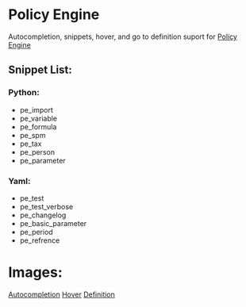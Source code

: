 # Policy Engine

Autocompletion, snippets, hover, and go to definition suport for [Policy Engine](https://github.com/PolicyEngine)

## Snippet List:

### Python:

-   pe_import
-   pe_variable
-   pe_formula
-   pe_spm
-   pe_tax
-   pe_person
-   pe_parameter

### Yaml:

-   pe_test
-   pe_test_verbose
-   pe_changelog
-   pe_basic_parameter
-   pe_period
-   pe_refrence

# Images:

[Autocompletion](docs/images/completion.png)
[Hover](docs/images/hover.png)
[Definition](docs/images/definition.png)
